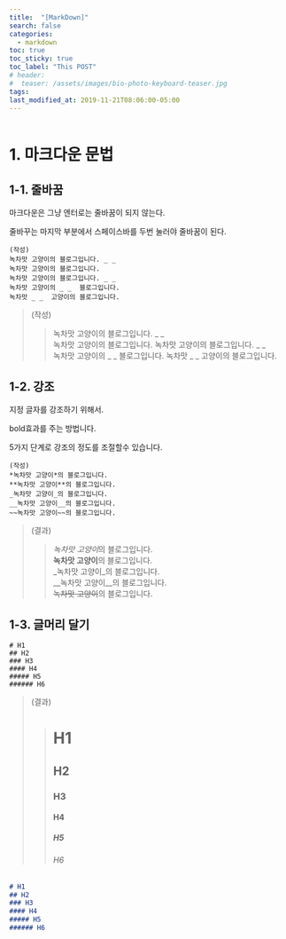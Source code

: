 ```yaml
---
title:  "[MarkDown]"
search: false
categories: 
  - markdown
toc: true
toc_sticky: true
toc_label: "This POST"
# header:
#  teaser: /assets/images/bio-photo-keyboard-teaser.jpg
tags:
last_modified_at: 2019-11-21T08:06:00-05:00
---
```


```

```

# 1. 마크다운 문법



## 1-1. 줄바꿈

마크다운은 그냥 엔터로는 줄바꿈이 되지 않는다.

줄바꾸는 마지막 부분에서 스페이스바를 두번 눌러야 줄바꿈이 된다.

```
(작성)  
녹차맛 고양이의 블로그입니다. _ _  
녹차맛 고양이의 블로그입니다.
녹차맛 고양이의 블로그입니다. _ _  
녹차맛 고양이의 _ _  블로그입니다.
녹차맛 _ _  고양이의 블로그입니다.
```

> (작성)  
>
> > 녹차맛 고양이의 블로그입니다. _ _  
> > 녹차맛 고양이의 블로그입니다.
> > 녹차맛 고양이의 블로그입니다. _ _  
> > 녹차맛 고양이의 _ _  블로그입니다.
> > 녹차맛 _ _  고양이의 블로그입니다.



## 1-2. 강조

지정 글자를 강조하기 위해서. 

bold효과를 주는 방법니다.  

5가지 단계로 강조의 정도를 조절할수 있습니다.  

```
(작성)  
*녹차맛 고양이*의 블로그입니다.    
**녹차맛 고양이**의 블로그입니다.  
_녹차맛 고양이_의 블로그입니다.  
__녹차맛 고양이__의 블로그입니다.  
~~녹차맛 고양이~~의 블로그입니다. 
```

> (결과)  
>
> > *녹차맛 고양이*의 블로그입니다.  
> > **녹차맛 고양이**의 블로그입니다.  
> > _녹차맛 고양이_의 블로그입니다.  
> > __녹차맛 고양이__의 블로그입니다.  
> > ~~녹차맛 고양이~~의 블로그입니다. 



## 1-3. 글머리 달기



```
# H1  
## H2  
### H3  
#### H4  
##### H5  
###### H6    
```

> (결과)  
>
> > # H1  
> > ## H2  
> > ### H3  
> > #### H4  
> > ##### H5  
> > ###### H6   







```markdown
# H1  
## H2  
### H3  
#### H4  
##### H5  
###### H6    
```

> 

